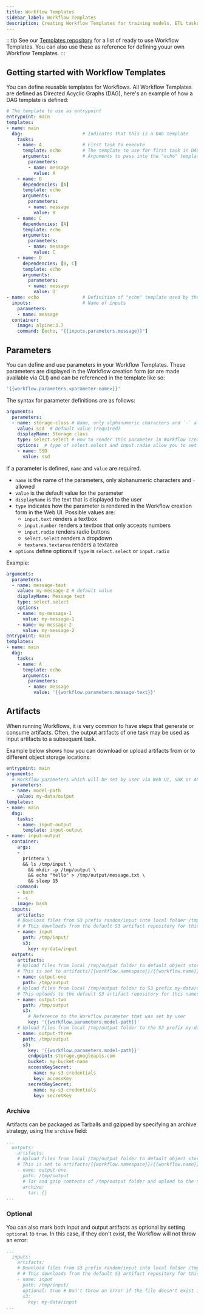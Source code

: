```yaml
---
title: Workflow Templates
sidebar_label: Workflow Templates
description: Creating Workflow Templates for training models, ETL tasks and more on Onepanel 
---
```


:::tip
See our [Templates repository](https://github.com/onepanelio/templates/tree/master/workflows) for a list of ready to use Workflow Templates. You can also use these as reference for defining youur own Workflow Templates.
:::

## Getting started with Workflow Templates

You can define reusable templates for Workflows. All Workflow Templates are defined as Directed Acyclic Graphs (DAG), here's an example of how a DAG template is defined:

```yaml
# The template to use as entrypoint
entrypoint: main
templates:
- name: main            
  dag:                      # Indicates that this is a DAG template
    tasks:
    - name: A               # First task to execute
      template: echo        # The template to use for first task in DAG
      arguments:            # Arguments to pass into the "echo" template
        parameters:
        - name: message
          value: A
    - name: B
      dependencies: [A]
      template: echo
      arguments:
        parameters:
        - name: message
          value: B
    - name: C
      dependencies: [A]
      template: echo
      arguments:
        parameters:
        - name: message
          value: C
    - name: D
      dependencies: [B, C]
      template: echo
      arguments:
        parameters:
        - name: message
          value: D
- name: echo                # Definition of "echo" template used by the nodes in DAG
  inputs:                   # Name of inputs 
    parameters:
    - name: message
  container:
    image: alpine:3.7
    command: [echo, "{{inputs.parameters.message}}"]
```

## Parameters

You can define and use parameters in your Workflow Templates. These parameters are displayed in the Workflow creation form (or are made available via CLI) and can be referenced in the template like so:

```yaml
'{{workflow.parameters.<parameter-name>}}'
```

The syntax for parameter definitions are as follows:

```yaml
arguments:
  parameters:
  - name: storage-class # Name, only alphanumeric characters and `-` allowed (required)
    value: ssd  # Default value (required)
    displayName: Storage class
    type: select.select # How to render this parameter in Workflow creation form in Web UI
    options:  # type of select.select and input.radio allow you to set options
    - name: SSD
      value: ssd
```

If a parameter is defined, `name` and `value` are required.

- `name` is the name of the parameters, only alphanumeric characters and `-` allowed
- `value` is the default value for the parameter
- `displayName` is the text that is displayed to the user
- `type` indicates how the parameter is rendered in the Workflow creation form in the Web UI. Possible values are:
    - `input.text` renders a textbox
    - `input.number` renders a textbox that only accepts numbers
    - `input.radio` renders radio buttons
    - `select.select` renders a dropdown
    - `textarea.textarea` renders a textarea
- `options` define options if `type` is `select.select` or `input.radio`

Example:

```yaml {3-11,22}
arguments:
  parameters:
  - name: message-text
    value: my-message-2 # default value
    displayName: Message text
    type: select.select
    options:
    - name: my-message-1
      value: my-message-1
    - name: my-message-2
      value: my-message-2
entrypoint: main
templates:
- name: main
  dag:
    tasks:
    - name: A
      template: echo
      arguments:
        parameters:
        - name: message
          value: '{{workflow.parameters.message-text}}'
```

## Artifacts

When running Workflows, it is very common to have steps that generate or consume artifacts. Often, the output artifacts of one task may be used as input artifacts to a subsequent task.

Example below shows how you can download or upload artifacts from or to different object storage locations:

```yaml
entrypoint: main
arguments:
  # Workflow parameters which will be set by user via Web UI, SDK or API
  parameters:
  - name: model-path
    value: my-data/output
templates:
- name: main
  dag:
    tasks:
    - name: input-output
      template: input-output
- name: input-output
  container:
    args:
    - |
      printenv \
      && ls /tmp/input \
        && mkdir -p /tmp/output \
        && echo "hello" > /tmp/output/message.txt \
        && sleep 15
    command:
    - bash
    - -c
    image: bash
  inputs:
    artifacts:
    # Download files from S3 prefix random/input into local folder /tmp/input/
    # # This downloads from the default S3 artifact repository for this namespace
    - name: input
      path: /tmp/input/
      s3:
        key: my-data/input
  outputs:
    artifacts:
    # Upload files from local /tmp/output folder to default object storage location that is configured for this namespace
    # This is set to artifacts/{{workflow.namespace}}/{{workflow.name}}/{{pod.name}} by default
    - name: output-one
      path: /tmp/output
    # Upload files from local /tmp/output folder to S3 prefix my-data/output
    # This uploads to the default S3 artifact repository for this namespace
    - name: output-two
      path: /tmp/output
      s3:
        # Reference to the Workflow parameter that was set by user
        key: '{{workflow.parameters.model-path}}'
    # Upload files from local /tmp/output folder to the S3 prefix my-data/output in bucket defined below
    - name: output-three
      path: /tmp/output
      s3:
        key: '{{workflow.parameters.model-path}}'
        endpoint: storage.googleapis.com
        bucket: my-bucket-name
        accessKeySecret:
          name: my-s3-credentials
          key: accessKey
        secretKeySecret:
          name: my-s3-credentials
          key: secretKey

```

### Archive

Artifacts can be packaged as Tarballs and gzipped by specifying an archive strategy, using the `archive` field:

```yaml
...
  outputs:
    artifacts:
    # Upload files from local /tmp/output folder to default object storage location that is configured for this namespace
    # This is set to artifacts/{{workflow.namespace}}/{{workflow.name}}/{{pod.name}} by default
    - name: output-one
      path: /tmp/output
      # Tar and gzip contents of /tmp/output folder and upload to the namespace configured artifact repository
      archive:
        tar: {}
...
```

### Optional

You can also mark both input and output artifacts as optional by setting `optional` to `true`. In this case, if they don't exist, the Workflow will not throw an error:

```yaml
...
  inputs:
    artifacts:
    # Download files from S3 prefix random/input into local folder /tmp/input/
    # # This downloads from the default S3 artifact repository for this namespace
    - name: input
      path: /tmp/input/
      optional: true # Don't throw an error if the file doesn't exist in the S3 location
      s3:
        key: my-data/input
...
```
